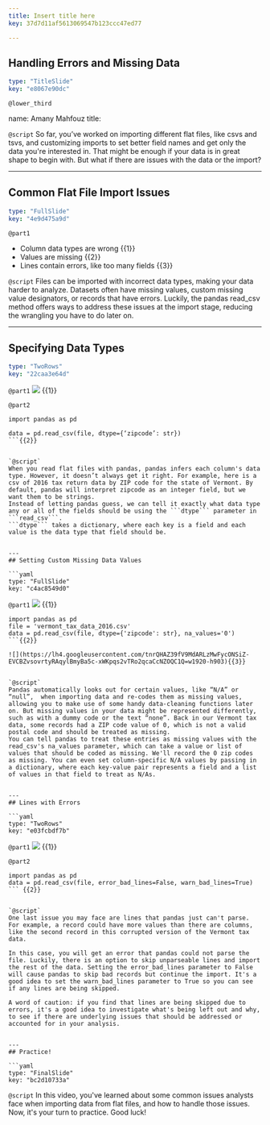 ```yaml
---
title: Insert title here
key: 37d7d11af5613069547b123ccc47ed77

---
```

## Handling Errors and Missing Data

```yaml
type: "TitleSlide"
key: "e8067e90dc"
```

`@lower_third`

name: Amany Mahfouz
title: 


`@script`
So far, you’ve worked on importing different flat files, like csvs and tsvs, and customizing imports to set better field names and get only the data you're interested in. That might be enough if your data is in great shape to begin with. But what if there are issues with the data or the import?


---
## Common Flat File Import Issues

```yaml
type: "FullSlide"
key: "4e9d475a9d"
```

`@part1`
* Column data types are wrong {{1}}
* Values are missing {{2}}
* Lines contain errors, like too many fields {{3}}


`@script`
Files can be imported with incorrect data types, making your data harder to analyze. Datasets often have missing values, custom missing value designators, or records that have errors. Luckily, the pandas read_csv method offers ways to address these issues at the import stage, reducing the wrangling you have to do later on.


---
## Specifying Data Types

```yaml
type: "TwoRows"
key: "22caa3e64d"
```

`@part1`
![](https://lh6.googleusercontent.com/Jx-Tu0YVqi4Mfo5X3DSMCTm0L76o7pr3dcpagj71-8h7jck8w-XamQX0xx7EYMWqqV0EDIcBVLfOkQ=w1920-h903) {{1}}


`@part2`
```
import pandas as pd

data = pd.read_csv(file, dtype={‘zipcode’: str})
```{{2}}


`@script`
When you read flat files with pandas, pandas infers each column's data type. However, it doesn’t always get it right. For example, here is a csv of 2016 tax return data by ZIP code for the state of Vermont. By default, pandas will interpret zipcode as an integer field, but we want them to be strings.
Instead of letting pandas guess, we can tell it exactly what data type any or all of the fields should be using the ```dtype``` parameter in ```read_csv```.
```dtype``` takes a dictionary, where each key is a field and each value is the data type that field should be.


---
## Setting Custom Missing Data Values

```yaml
type: "FullSlide"
key: "c4ac8549d0"
```

`@part1`
![](https://lh6.googleusercontent.com/CC8of9zaUZp1bAdckaWfo_yl5zmWRX76OdXwCjKXqoo0BQ2TwA34fhYuE6tyOvAgLB69qz8Ddj36aQ=w1920-h903) {{1}}

```
import pandas as pd
file = 'vermont_tax_data_2016.csv'
data = pd.read_csv(file, dtype={'zipcode': str}, na_values='0')
```{{2}}

![](https://lh4.googleusercontent.com/tnrQHAZ39fV9MdARLzMwFycONSiZ-EVCBZvsovrtyRAqylBmyBa5c-xWKpqs2vTRo2qcaCcNZOQC1Q=w1920-h903){{3}}


`@script`
Pandas automatically looks out for certain values, like “N/A” or “null”,  when importing data and re-codes them as missing values, allowing you to make use of some handy data-cleaning functions later on. But missing values in your data might be represented differently, such as with a dummy code or the text “none”. Back in our Vermont tax data, some records had a ZIP code value of 0, which is not a valid postal code and should be treated as missing.
You can tell pandas to treat these entries as missing values with the read_csv's na_values parameter, which can take a value or list of values that should be coded as missing. We'll record the 0 zip codes as missing. You can even set column-specific N/A values by passing in a dictionary, where each key-value pair represents a field and a list of values in that field to treat as N/As.


---
## Lines with Errors

```yaml
type: "TwoRows"
key: "e03fcbdf7b"
```

`@part1`
![](https://lh5.googleusercontent.com/dbx6ZHFREHw7HtVvKtDkDfQhpVE5h5j0GWQIoK4_v3u7H1JYyCCpmEW6s0-7Evvv6lO_Of78sunbSg=w1920-h903) {{1}}


`@part2`
```
import pandas as pd
data = pd.read_csv(file, error_bad_lines=False, warn_bad_lines=True)
``` {{2}}


`@script`
One last issue you may face are lines that pandas just can't parse. For example, a record could have more values than there are columns, like the second record in this corrupted version of the Vermont tax data.

In this case, you will get an error that pandas could not parse the file. Luckily, there is an option to skip unparseable lines and import the rest of the data. Setting the error_bad_lines parameter to False will cause pandas to skip bad records but continue the import. It's a good idea to set the warn_bad_lines parameter to True so you can see if any lines are being skipped.

A word of caution: if you find that lines are being skipped due to errors, it's a good idea to investigate what's being left out and why, to see if there are underlying issues that should be addressed or accounted for in your analysis.


---
## Practice!

```yaml
type: "FinalSlide"
key: "bc2d10733a"
```

`@script`
In this video, you've learned about some common issues analysts face when importing data from flat files, and how to handle those issues. Now, it's your turn to practice. Good luck!

